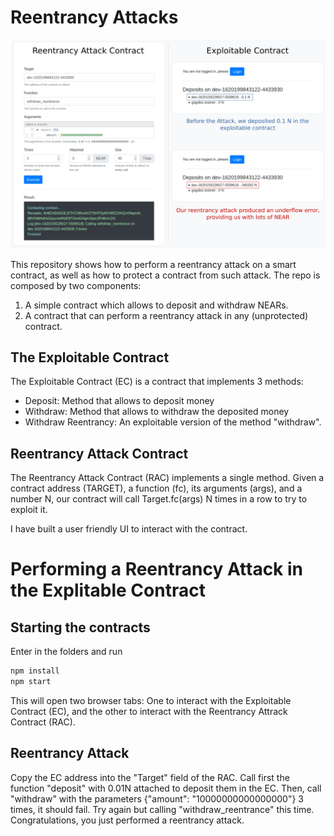 # Reentrancy Attacks

![img](example.png)

This repository shows how to perform a reentrancy attack on a smart contract, as well as how to protect a contract from such attack. The repo is composed by two components:
1. A simple contract which allows to deposit and withdraw NEARs.
2. A contract that can perform a reentrancy attack in any (unprotected) contract.

## The Exploitable Contract

The Exploitable Contract (EC) is a contract that implements 3 methods:
- Deposit: Method that allows to deposit money
- Withdraw: Method that allows to withdraw the deposited money
- Withdraw Reentrancy: An exploitable version of the method "withdraw".

## Reentrancy Attack Contract

The Reentrancy Attack Contract (RAC) implements a single method. Given a 
contract address (TARGET), a function (fc), its arguments (args), and a
number N, our contract will call Target.fc(args) N times in a row to try
to exploit it.

I have built a user friendly UI to interact with the contract.

# Performing a Reentrancy Attack in the Explitable Contract

## Starting the contracts

Enter in the folders and run
```bash
npm install
npm start
```

This will open two browser tabs: One to interact with the Exploitable Contract (EC),
and the other to interact with the Reentrancy Attrack Contract (RAC).

## Reentrancy Attack

Copy the EC address into the "Target" field of the RAC. Call first the function
"deposit" with 0.01N attached to deposit them in the EC. Then, call "withdraw"
with the parameters {"amount": "10000000000000000"} 3 times, it should fail.
Try again but calling "withdraw\_reentrance" this time. Congratulations, you
just performed a reentrancy attack.


